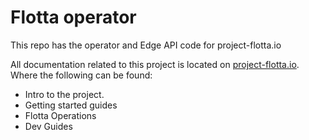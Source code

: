 # Flotta operator

This repo has the operator and Edge API code for project-flotta.io

All documentation related to this project is located on
[project-flotta.io](https://project-flotta.github.io/documentation/latest/intro/overview.html).
Where the following can be found:

- Intro to the project.
- Getting started guides
- Flotta Operations
- Dev Guides


